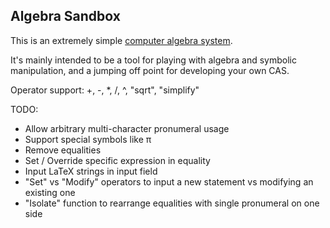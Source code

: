 ## Algebra Sandbox

This is an extremely simple [computer algebra system](https://en.wikipedia.org/wiki/Computer_algebra_system).

It's mainly intended to be a tool for playing with algebra and symbolic manipulation, and a jumping off point for developing your own CAS.

Operator support: +, -, *, /, ^, "sqrt", "simplify"

TODO:
- Allow arbitrary multi-character pronumeral usage
- Support special symbols like π
- Remove equalities
- Set / Override specific expression in equality
- Input LaTeX strings in input field
- "Set" vs "Modify" operators to input a new statement vs modifying an existing one
- "Isolate" function to rearrange equalities with single pronumeral on one side
